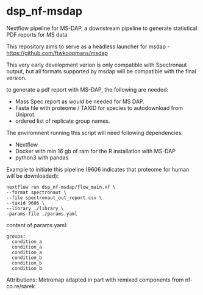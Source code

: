 # dsp_nf-msdap
Nextflow pipeline for MS-DAP, a downstream pipeline to generate statistical PDF reports for MS data

This repository aims to serve as a headless launcher for msdap - https://github.com/ftwkoopmans/msdap 

This very early development verion is only compatible with Spectronaut output, but all formats supported by msdap will be compatible with the final version.

to generate a pdf report with MS-DAP, the following are needed:

* Mass Spec report as would be needed for MS DAP.
* Fasta file with proteome / TAXID for species to autodownload from Uniprot.
* ordered list of replicate group names.

The enviromnent running this script will need following dependencies:

* Nextflow
* Docker with min 16 gb of ram for the R installation with MS-DAP
* python3 with pandas


Example to initiate this pipeline (9606 indicates that proteome for human will be downloaded):

```
nextflow run dsp_nf-msdap/flow_main.nf \
--format spectronaut \
--file spectronaut_out_report.csv \
--taxid 9606 \
--library ./library \
-params-file ./params.yaml
```


content of params.yaml:
```
groups:
  condition_a
  condition_a
  condition_a
  condition_b
  condition_b
  condition_b
```



Attributions: 
Metromap adapted in part with remixed components from nf-co.re/sarek 